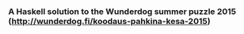 
### A Haskell solution to the Wunderdog summer puzzle 2015 (http://wunderdog.fi/koodaus-pahkina-kesa-2015)

